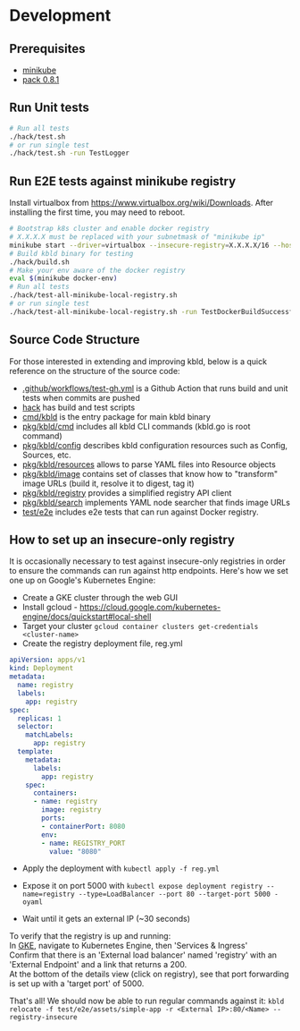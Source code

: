 # Development

## Prerequisites

- [minikube](https://minikube.sigs.k8s.io/docs/)
- [pack 0.8.1](https://github.com/buildpacks/pack)

## Run Unit tests
```bash
# Run all tests
./hack/test.sh
# or run single test
./hack/test.sh -run TestLogger
```

## Run E2E tests against minikube registry
Install virtualbox from https://www.virtualbox.org/wiki/Downloads. After installing the first time, you may need to reboot.
```bash
# Bootstrap k8s cluster and enable docker registry
# X.X.X.X must be replaced with your subnetmask of "minikube ip"
minikube start --driver=virtualbox --insecure-registry=X.X.X.X/16 --host-only-cidr "192.168.59.1/24"
# Build kbld binary for testing
./hack/build.sh
# Make your env aware of the docker registry
eval $(minikube docker-env)
# Run all tests
./hack/test-all-minikube-local-registry.sh
# or run single test
./hack/test-all-minikube-local-registry.sh -run TestDockerBuildSuccessful
```

## Source Code Structure

For those interested in extending and improving kbld, below is a quick reference on the structure of the source code:

- [.github/workflows/test-gh.yml](https://github.com/vmware-tanzu/carvel-kbld/blob/develop/.github/workflows/test-gh.yml) is a Github Action that runs build and unit tests when commits are pushed
- [hack](https://github.com/vmware-tanzu/carvel-kbld/tree/develop/hack) has build and test scripts
- [cmd/kbld](https://github.com/vmware-tanzu/carvel-kbld/blob/develop/cmd/kbld) is the entry package for main kbld binary
- [pkg/kbld/cmd](https://github.com/vmware-tanzu/carvel-kbld/tree/develop/pkg/kbld/cmd) includes all kbld CLI commands (kbld.go is root command)
- [pkg/kbld/config](https://github.com/vmware-tanzu/carvel-kbld/tree/develop/pkg/kbld/config) describes kbld configuration resources such as Config, Sources, etc.
- [pkg/kbld/resources](https://github.com/vmware-tanzu/carvel-kbld/tree/develop/pkg/kbld/resources) allows to parse YAML files into Resource objects 
- [pkg/kbld/image](https://github.com/vmware-tanzu/carvel-kbld/tree/develop/pkg/kbld/image) contains set of classes that know how to "transform" image URLs (build it, resolve it to digest, tag it)
- [pkg/kbld/registry](https://github.com/vmware-tanzu/carvel-kbld/tree/develop/pkg/kbld/registry) provides a simplified registry API client
- [pkg/kbld/search](https://github.com/vmware-tanzu/carvel-kbld/tree/develop/pkg/kbld/search) implements YAML node searcher that finds image URLs
- [test/e2e](https://github.com/vmware-tanzu/carvel-kbld/tree/develop/test/e2e) includes e2e tests that can run against Docker registry.

## How to set up an insecure-only registry
It is occasionally necessary to test against insecure-only registries in order to ensure the commands can run against http endpoints.
Here's how we set one up on Google's Kubernetes Engine:


* Create a GKE cluster through the web GUI
* Install gcloud - https://cloud.google.com/kubernetes-engine/docs/quickstart#local-shell
* Target your cluster `gcloud container clusters get-credentials <cluster-name>`
* Create the registry deployment file, reg.yml
```yaml
apiVersion: apps/v1
kind: Deployment
metadata:
  name: registry
  labels:
    app: registry
spec:
  replicas: 1
  selector:
    matchLabels:
      app: registry
  template:
    metadata:
      labels:
        app: registry
    spec:
      containers:
      - name: registry
        image: registry
        ports:
        - containerPort: 8080
        env:
        - name: REGISTRY_PORT
          value: "8080"
```

* Apply the deployment with `kubectl apply -f reg.yml`

* Expose it on port 5000 with
`kubectl expose deployment registry --name=registry --type=LoadBalancer --port 80 --target-port 5000 -oyaml`

* Wait until it gets an external IP (~30 seconds)

To verify that the registry is up and running:\
In [GKE](https://console.cloud.google.com/), navigate to Kubernetes Engine, then 'Services & Ingress'\
Confirm that there is an 'External load balancer' named 'registry' with an 'External Endpoint' and a link that returns a 200.\
At the bottom of the details view (click on registry), see that port forwarding is set up with a 'target port' of 5000.

That's all!  We should now be able to run regular commands against it:
`kbld relocate -f test/e2e/assets/simple-app -r <External IP>:80/<Name> --registry-insecure`
